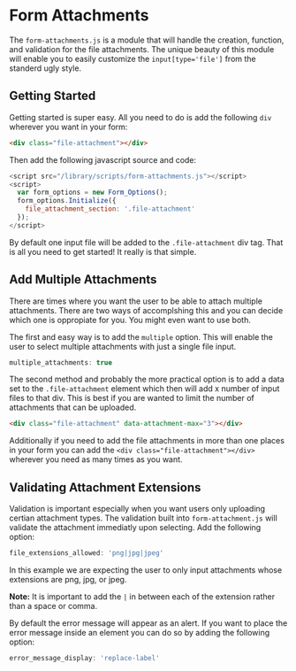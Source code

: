 # Form Attachments

The `form-attachments.js` is a module that will handle the creation, function, and validation for the file attachments. The unique beauty of this module will enable you to easily customize the `input[type='file']` from the standerd ugly style.

## Getting Started

Getting started is super easy. All you need to do is add the following `div` wherever you want in your form:

```html
<div class="file-attachment"></div>
```

Then add the following javascript source and code:

```javascript
<script src="/library/scripts/form-attachments.js"></script>
<script>
  var form_options = new Form_Options();
  form_options.Initialize({
    file_attachment_section: '.file-attachment'
  });
</script>
```
By default one input file will be added to the `.file-attachment` div tag. That is all you need to get started! It really is that simple.

## Add Multiple Attachments

There are times where you want the user to be able to attach multiple attachments. There are two ways of accomplshing this and you can decide which one is oppropiate for you. You might even want to use both.

The first and easy way is to add the `multiple` option. This will enable the user to select multiple attachments with just a single file input.

```javascript
multiple_attachments: true
```

The second method and probably the more practical option is to add a data set to the `.file-attachment` element which then will add x number of input files to that div. This is best if you are wanted to limit the number of attachments that can be uploaded.

```html
<div class="file-attachment" data-attachment-max="3"></div>
```

Additionally if you need to add the file attachments in more than one places in your form you can add the `<div class="file-attachment"></div>` wherever you need as many times as you want.

## Validating Attachment Extensions

Validation is important especially when you want users only uploading certian attachment types. The validation built into `form-attachment.js` will validate the attachment immediatly upon selecting. Add the following option:

```javascript
file_extensions_allowed: 'png|jpg|jpeg'
```

In this example we are expecting the user to only input attachments whose extensions are png, jpg, or jpeg.

**Note:** It is important to add the `|` in between each of the extension rather than a space or comma.

By default the error message will appear as an alert. If you want to place the error message inside an element you can do so by adding the following option:

```javascript
error_message_display: 'replace-label'
```
